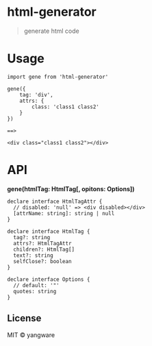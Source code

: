 # html-generator

> generate html code

# Usage

```
import gene from 'html-generator'

gene({
	tag: 'div',
	attrs: {
		class: 'class1 class2'
	}
})

==>

<div class="class1 class2"></div>
```

# API

**gene(htmlTag: HtmlTag[, opitons: Options])**

```
declare interface HtmlTagAttr {
  // disabled: 'null' => <div disabled></div>
  [attrName: string]: string | null
}

declare interface HtmlTag {
  tag?: string
  attrs?: HtmlTagAttr
  children?: HtmlTag[]
  text?: string
  selfClose?: boolean
}

declare interface Options {
  // default: '"'
  quotes: string
}

```

## License

MIT &copy; yangware
